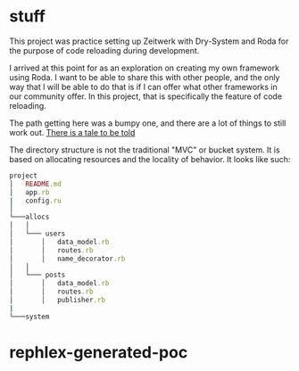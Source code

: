 # stuff

This project was practice setting up Zeitwerk with Dry-System and Roda for the purpose of code reloading during development.

I arrived at this point for as an exploration on creating my own framework using Roda. I want to be able to share this with other people, and the only way that I will be able to do that is if I can offer what other frameworks in our community offer. In this project, that is specifically the feature of code reloading.

The path getting here was a bumpy one, and there are a lot of things to still work out. [There is a tale to be told](##story-time)

The directory structure is not the traditional "MVC" or bucket system. It is based on allocating resources and the locality of behavior. It looks like such:

```ruby
project
│   README.md
│   app.rb
|   config.ru
│
└───allocs
│   │
│   └─── users
│       │   data_model.rb
│       │   routes.rb
│       │   name_decorator.rb
│   │
│   └─── posts
│       │   data_model.rb
│       │   routes.rb
│       │   publisher.rb
|
└───system
```
# rephlex-generated-poc
